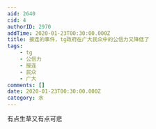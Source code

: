 ```yaml
---
aid: 2640
cid: 4
authorID: 2970
addTime: 2020-01-23T00:30:00.000Z
title: 接连的事件，tg政府在广大民众中的公信力又降低了
tags:
    - tg
    - 公信力
    - 接连
    - 民众
    - 广大
comments: []
date: 2020-01-23T00:30:00.000Z
category: 水
---
```


有点生草又有点可悲
